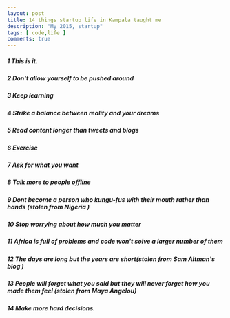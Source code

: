 ```yaml
---
layout: post
title: 14 things startup life in Kampala taught me
description: "My 2015, startup"
tags: [ code,life ]
comments: true
---
```


##### 1 This is it. 

##### 2 Don't allow yourself to be pushed around

##### 3 Keep learning

##### 4 Strike a balance between reality and your dreams

##### 5 Read content longer than tweets and blogs

##### 6 Exercise

##### 7 Ask for what you want

##### 8 Talk more to people offline

##### 9 Dont become a person who kungu-fus with their mouth rather than hands (stolen from Nigeria )

##### 10 Stop worrying about how much you matter

##### 11 Africa is full of problems and code won't solve a larger number of them

##### 12 The days are long but the years are short(stolen from Sam Altman's blog )

##### 13 People will forget what you said but they will never forget how you made them feel (stolen from Maya Angelou)

##### 14 Make more hard decisions. 
